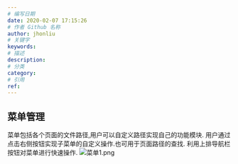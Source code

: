 ```yaml
---
# 编写日期
date: 2020-02-07 17:15:26
# 作者 Github 名称
author: jhonliu
# 关键字
keywords:
# 描述
description:
# 分类
category: 
# 引用
ref:
---
```


## 菜单管理
菜单包括各个页面的文件路径,用户可以自定义路径实现自己的功能模块.
用户通过点击右侧按钮实现子菜单的自定义操作.也可用于页面路径的查找.
利用上排导航栏按钮对菜单进行快速操作.
![菜单1.png](http://dgiot-1253666439.cos.ap-shanghai-fsi.myqcloud.com/shuwa_tech/zh/product/dgiot/tenant/menu/%E8%8F%9C%E5%8D%951.png)